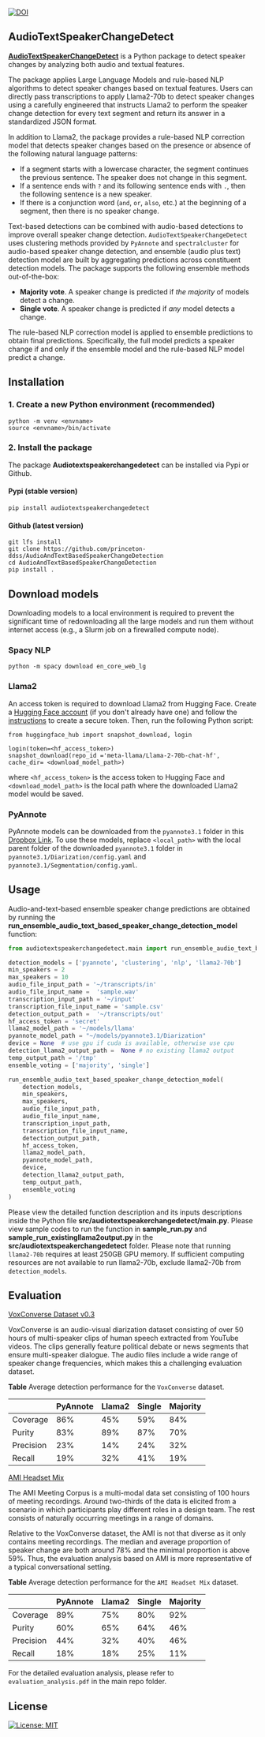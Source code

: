 [![DOI](https://zenodo.org/badge/DOI/10.5281/zenodo.10712695.svg)](https://doi.org/10.5281/zenodo.10712695)

## AudioTextSpeakerChangeDetect

**[AudioTextSpeakerChangeDetect](https://github.com/princeton-ddss/AudioAndTextBasedSpeakerChangeDetection)** is a Python package to detect speaker changes by analyzing both audio and textual features.

The package applies Large Language Models and rule-based NLP algorithms to detect speaker changes based on textual features. Users can directly pass transcriptions to apply Llama2-70b to detect speaker changes using a carefully engineered that instructs Llama2 to perform the speaker change detection for every text segment and return its answer in a standardized JSON format.

In addition to Llama2, the package provides a rule-based NLP correction model that detects speaker changes based on the presence or absence of the following natural language patterns:

- If a segment starts with a lowercase character, the segment continues the previous sentence. The speaker does not change in this segment.
- If a sentence ends with `?` and its following sentence ends with `.`, then the following sentence is a new speaker.
- If there is a conjunction word (`and`, `or`, `also`, etc.) at the beginning of a segment, then there is no speaker change.

Text-based detections can be combined with audio-based detections to improve overall speaker change detection. `AudioTextSpeakerChangeDetect` uses clustering methods provided by `PyAnnote` and `spectralcluster` for audio-based speaker change detection, and ensemble (audio plus text) detection model are built by aggregating predictions across constituent detection models. The package supports the following ensemble methods out-of-the-box:

- **Majority vote**. A speaker change is predicted if _the majority_ of models detect a change.
- **Single vote**. A speaker change is predicted if _any_ model detects a change.

The rule-based NLP correction model is applied to ensemble predictions to obtain final predictions. Specifically, the full model predicts a speaker change if and only if the ensemble model and the rule-based NLP model predict a change.

## Installation

### 1. Create a new Python environment (recommended)

```
python -m venv <envname>
source <envname>/bin/activate
```

### 2. Install the package

The package **Audiotextspeakerchangedetect** can be installed via Pypi or Github.

#### Pypi (stable version)

```
pip install audiotextspeakerchangedetect
```

#### Github (latest version)

```
git lfs install
git clone https://github.com/princeton-ddss/AudioAndTextBasedSpeakerChangeDetection
cd AudioAndTextBasedSpeakerChangeDetection
pip install .
```

## Download models 
Downloading models to a local environment is required to prevent the significant time of redownloading all the large models and
run them without internet access (e.g., a Slurm job on a firewalled compute node).

### Spacy NLP

```
python -m spacy download en_core_web_lg
```

### Llama2

An access token is required to download Llama2 from Hugging Face. Create a [Hugging Face account](https://huggingface.co/) (if you don't already have one) and follow the [instructions](https://huggingface.co/docs/hub/en/security-tokens) to create a secure token. Then, run the following Python script:

```
from huggingface_hub import snapshot_download, login

login(token=<hf_access_token>)
snapshot_download(repo_id ='meta-llama/Llama-2-70b-chat-hf',  cache_dir= <download_model_path>)
```

where `<hf_access_token>` is the access token to Hugging Face and `<download_model_path>` is the local path where the downloaded Llama2 model would be saved.

### PyAnnote

PyAnnote models can be downloaded from the `pyannote3.1` folder in this [Dropbox Link](https://www.dropbox.com/scl/fo/tp2uryaq81sze2l0yuxb9/ACgXWOr7Be1ZZovz7xNSuTs?rlkey=9c2z50pjbjhoo3vz4dbxlmlcf&st=fukejg4l&dl=0). To use these models, replace `<local_path>` with the local parent folder of the downloaded `pyannote3.1` folder in `pyannote3.1/Diarization/config.yaml` and `pyannote3.1/Segmentation/config.yaml`.

## Usage

Audio-and-text-based ensemble speaker change predictions are obtained by running the **run_ensemble_audio_text_based_speaker_change_detection_model** function:

```python
from audiotextspeakerchangedetect.main import run_ensemble_audio_text_based_speaker_change_detection_model

detection_models = ['pyannote', 'clustering', 'nlp', 'llama2-70b']
min_speakers = 2
max_speakers = 10
audio_file_input_path = '~/transcripts/in'
audio_file_input_name =  'sample.wav'
transcription_input_path = '~/input'
transcription_file_input_name = 'sample.csv'
detection_output_path =  '~/transcripts/out'
hf_access_token = 'secret'
llama2_model_path = '~/models/llama'
pyannote_model_path = "~/models/pyannote3.1/Diarization"
device = None  # use gpu if cuda is available, otherwise use cpu
detection_llama2_output_path =  None # no existing llama2 output
temp_output_path = '/tmp'
ensemble_voting = ['majority', 'single']

run_ensemble_audio_text_based_speaker_change_detection_model(
    detection_models,
    min_speakers,
    max_speakers,
    audio_file_input_path,
    audio_file_input_name,
    transcription_input_path,
    transcription_file_input_name,
    detection_output_path,
    hf_access_token,
    llama2_model_path,
    pyannote_model_path,
    device,
    detection_llama2_output_path,
    temp_output_path,
    ensemble_voting
)
```
Please view the detailed function description and its inputs descriptions inside the Python file **src/audiotextspeakerchangedetect/main.py**.
Please view sample codes to run the function in **sample_run.py** and **sample_run_existingllama2output.py** in the **src/audiotextspeakerchangedetect** folder.
Please note that running `llama2-70b` requires at least 250GB GPU memory. If sufficient computing resources are not available to run llama2-70b, exclude llama2-70b from `detection_models`.

## Evaluation

[VoxConverse Dataset v0.3](https://github.com/joonson/voxconverse?tab=readme-ov-file)

VoxConverse is an audio-visual diarization dataset consisting of over 50 hours of multi-speaker clips of human speech extracted from YouTube videos. The clips generally feature political debate or news segments that ensure multi-speaker dialogue.
The audio files include a wide range of speaker change frequencies, which makes this a challenging evaluation dataset.

**Table** Average detection performance for the `VoxConverse` dataset.

|           | PyAnnote | Llama2 | Single | Majority |
| --------- | -------- | ------ |-----------| -------- |
| Coverage  | 86%      | 45%    | 59%       | 84%      |
| Purity    | 83%      | 89%    | 87%       | 70%      |
| Precision | 23%      | 14%    | 24%       | 32%      |
| Recall    | 19%      | 32%    | 41%       | 19%      |

[AMI Headset Mix](https://groups.inf.ed.ac.uk/ami/corpus/overview.shtml)

The AMI Meeting Corpus is a multi-modal data set consisting of 100 hours of meeting recordings. Around two-thirds of the data is elicited from a scenario in which participants play different roles in a design team. The rest consists of naturally occurring meetings in a range of domains.

Relative to the VoxConverse dataset, the AMI is not that diverse as it only contains meeting recordings. The median and average proportion of speaker change are both around 78% and the minimal proportion is above 59%. Thus, the evaluation analysis based on AMI is more representative of a typical conversational setting.

**Table** Average detection performance for the `AMI Headset Mix` dataset.

|           | PyAnnote | Llama2 | Single | Majority |
| --------- | -------- | ------ | --------- | -------- |
| Coverage  | 89%      | 75%    | 80%       | 92%      |
| Purity    | 60%      | 65%    | 64%       | 46%      |
| Precision | 44%      | 32%    | 40%       | 46%      |
| Recall    | 18%      | 18%    | 25%       | 11%      |


For the detailed evaluation analysis, please refer to `evaluation_analysis.pdf` in the main repo folder.

## License

[![License: MIT](https://img.shields.io/badge/License-MIT-yellow.svg)](https://opensource.org/licenses/MIT)
